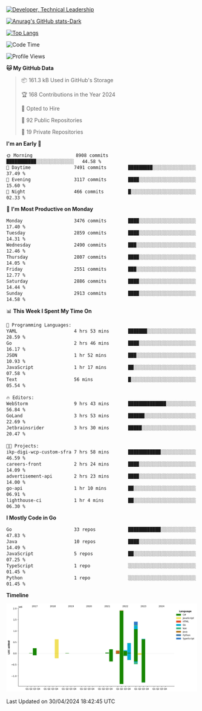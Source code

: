 <div>
  <a href="https://www.linkedin.com/in/arielpineiro/" target="_blank" rel="nofollow noopener noreferrer">
    <img src="https://img.shields.io/badge/-LinkedIn-%230077B5?style=for-the-badge&logo=linkedin&logoColor=white" alt="Developer, Technical Leadership" title="Ariel Piñeiro">
  </a>
</div>

[![Anurag's GitHub stats-Dark](https://github-readme-stats.vercel.app/api?username=arielsrv&show_icons=true&theme=dark#gh-dark-mode-only)](https://github.com/anuraghazra/github-readme-stats#gh-dark-mode-only)

[![Top Langs](https://github-readme-stats.vercel.app/api/top-langs/?username=arielsrv&layout=compact&langs_count=10&theme=dark#gh-dark-mode-only)](https://github.com/anuraghazra/github-readme-stats&theme=dark#gh-dark-mode-only)

<!--START_SECTION:waka-->
![Code Time](http://img.shields.io/badge/Code%20Time-853%20hrs%2045%20mins-blue)

![Profile Views](http://img.shields.io/badge/Profile%20Views-0-blue)

**🐱 My GitHub Data** 

> 📦 161.3 kB Used in GitHub's Storage 
 > 
> 🏆 168 Contributions in the Year 2024
 > 
> 💼 Opted to Hire
 > 
> 📜 92 Public Repositories 
 > 
> 🔑 19 Private Repositories 
 > 
**I'm an Early 🐤** 

```text
🌞 Morning                8908 commits        ███████████░░░░░░░░░░░░░░   44.58 % 
🌆 Daytime                7491 commits        █████████░░░░░░░░░░░░░░░░   37.49 % 
🌃 Evening                3117 commits        ████░░░░░░░░░░░░░░░░░░░░░   15.60 % 
🌙 Night                  466 commits         █░░░░░░░░░░░░░░░░░░░░░░░░   02.33 % 
```
📅 **I'm Most Productive on Monday** 

```text
Monday                   3476 commits        ████░░░░░░░░░░░░░░░░░░░░░   17.40 % 
Tuesday                  2859 commits        ████░░░░░░░░░░░░░░░░░░░░░   14.31 % 
Wednesday                2490 commits        ███░░░░░░░░░░░░░░░░░░░░░░   12.46 % 
Thursday                 2807 commits        ████░░░░░░░░░░░░░░░░░░░░░   14.05 % 
Friday                   2551 commits        ███░░░░░░░░░░░░░░░░░░░░░░   12.77 % 
Saturday                 2886 commits        ████░░░░░░░░░░░░░░░░░░░░░   14.44 % 
Sunday                   2913 commits        ████░░░░░░░░░░░░░░░░░░░░░   14.58 % 
```


📊 **This Week I Spent My Time On** 

```text
💬 Programming Languages: 
YAML                     4 hrs 53 mins       ███████░░░░░░░░░░░░░░░░░░   28.59 % 
Go                       2 hrs 46 mins       ████░░░░░░░░░░░░░░░░░░░░░   16.17 % 
JSON                     1 hr 52 mins        ███░░░░░░░░░░░░░░░░░░░░░░   10.93 % 
JavaScript               1 hr 17 mins        ██░░░░░░░░░░░░░░░░░░░░░░░   07.58 % 
Text                     56 mins             █░░░░░░░░░░░░░░░░░░░░░░░░   05.54 % 

🔥 Editors: 
WebStorm                 9 hrs 43 mins       ██████████████░░░░░░░░░░░   56.84 % 
GoLand                   3 hrs 53 mins       ██████░░░░░░░░░░░░░░░░░░░   22.69 % 
Jetbrainsrider           3 hrs 30 mins       █████░░░░░░░░░░░░░░░░░░░░   20.47 % 

🐱‍💻 Projects: 
ikp-digi-wcp-custom-sfra 7 hrs 58 mins       ████████████░░░░░░░░░░░░░   46.59 % 
careers-front            2 hrs 24 mins       ████░░░░░░░░░░░░░░░░░░░░░   14.09 % 
advertisement-api        2 hrs 23 mins       ████░░░░░░░░░░░░░░░░░░░░░   14.00 % 
go-api                   1 hr 10 mins        ██░░░░░░░░░░░░░░░░░░░░░░░   06.91 % 
lighthouse-ci            1 hr 4 mins         ██░░░░░░░░░░░░░░░░░░░░░░░   06.30 % 
```

**I Mostly Code in Go** 

```text
Go                       33 repos            ████████████░░░░░░░░░░░░░   47.83 % 
Java                     10 repos            ████░░░░░░░░░░░░░░░░░░░░░   14.49 % 
JavaScript               5 repos             ██░░░░░░░░░░░░░░░░░░░░░░░   07.25 % 
TypeScript               1 repo              ░░░░░░░░░░░░░░░░░░░░░░░░░   01.45 % 
Python                   1 repo              ░░░░░░░░░░░░░░░░░░░░░░░░░   01.45 % 
```



**Timeline**

![Lines of Code chart](https://raw.githubusercontent.com/arielsrv/arielsrv/main/assets/bar_graph.png)


 Last Updated on 30/04/2024 18:42:45 UTC
<!--END_SECTION:waka-->
